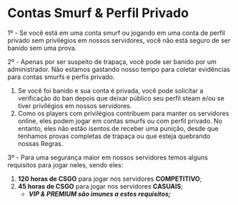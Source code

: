 # Contas Smurf & Perfil Privado

1º - Se você está em uma conta smurf ou jogando em uma conta de perfil privado sem privilégios em nossos servidores, você não está seguro de ser banido sem uma prova.

2º - Apenas por ser suspeito de trapaça, você pode ser banido por um administrador. Não estamos gastando nosso tempo para coletar evidências para contas smurfs e perfis privado.

1. Se você foi banido e sua conta é privada, você pode solicitar a verificação do ban depois que deixar público seu perfil steam e/ou se tiver privilégios em nossos servidores.
2. Como os players com privilégios contribuem para manter os servidores online, eles podem jogar em contas smurfs ou com perfil privado. No entanto, eles não estão isentos de receber uma punição, desde que tenhamos provas completas de trapaça ou que esteja quebrando nossas Regras.

3º - Para uma segurança maior em nossos servidores temos alguns requisitos para jogar neles, sendo eles:

1. **120 horas de CSGO** para jogar nos servidores **COMPETITIVO**;
2. **45 horas de CSGO** para jogar nos servidores **CASUAIS**;
   * _**VIP & PREMIUM são imunes a estes requisitos;**_
